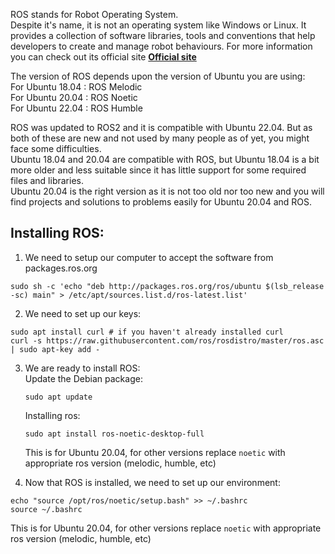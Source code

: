 ROS stands for Robot Operating System.  
Despite it's name, it is not an operating system like Windows or Linux. It provides a collection of software libraries, tools and conventions that help developers to create and manage robot behaviours.
For more information you can check out its official site __[Official site](http://wiki.ros.org/noetic)__  

The version of ROS depends upon the version of Ubuntu you are using:  
    For Ubuntu 18.04 : ROS Melodic  
    For Ubuntu 20.04 : ROS Noetic  
    For Ubuntu 22.04 : ROS Humble  

ROS was updated to ROS2 and it is compatible with Ubuntu 22.04. But as both of these are new and not used by many people as of yet, you might face some difficulties.  
Ubuntu 18.04 and 20.04 are compatible with ROS, but Ubuntu 18.04 is a bit more older and less suitable since it has little support for some required files and libraries.  
Ubuntu 20.04 is the right version as it is not too old nor too new and you will find projects and solutions to problems easily for Ubuntu 20.04 and ROS.

## Installing ROS:

1. We need to setup our computer to accept the software from packages.ros.org
```
sudo sh -c 'echo "deb http://packages.ros.org/ros/ubuntu $(lsb_release -sc) main" > /etc/apt/sources.list.d/ros-latest.list'
```

2. We need to set up our keys:
```
sudo apt install curl # if you haven't already installed curl
curl -s https://raw.githubusercontent.com/ros/rosdistro/master/ros.asc | sudo apt-key add -
```
  
3. We are ready to install ROS:  
   Update the Debian package:
   ```
   sudo apt update
   ```
   Installing ros:
   ```
   sudo apt install ros-noetic-desktop-full
   ```
   This is for Ubuntu 20.04, for other versions replace ```noetic``` with appropriate ros version (melodic, humble, etc)  
   
4. Now that ROS is installed, we need to set up our environment:
```
echo "source /opt/ros/noetic/setup.bash" >> ~/.bashrc
source ~/.bashrc
```  
This is for Ubuntu 20.04, for other versions replace ```noetic``` with appropriate ros version (melodic, humble, etc)  
